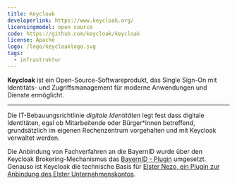 ```yaml
---
title: Keycloak
developerlink: https://www.keycloak.org/
licensingmodel: open source
code: https://github.com/keycloak/keycloak
license: Apache
logo: /logo/keycloaklogo.svg
tags:
  - infrastruktur
---
```


**Keycloak** ist ein Open-Source-Softwareprodukt, das Single Sign-On mit Identitäts- und Zugriffsmanagement für moderne Anwendungen und Dienste ermöglicht.

---

Die IT-Bebauungsrichtlinie _digitale Identitäten_ legt fest dass digitale Identitäten, egal ob Mitarbeitende oder Bürger\*innen betreffend, grundsätzlich im eigenen Rechenzentrum vorgehalten und mit Keycloak verwaltet werden.

Die Anbindung von Fachverfahren an die BayernID wurde über den Keycloak Brokering-Mechanismus das [BayernID - Plugin](bayernid-plugin) umgesetzt.
Genauso ist Keycloak die technische Basis für [Elster Nezo, ein Plugin zur Anbindung des Elster Unternehmenskontos](elster-nezo_plugin).
